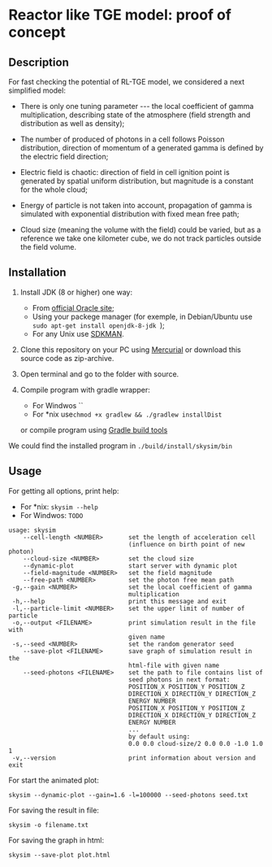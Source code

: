 # Reactor like TGE model: proof of concept

## Description

For fast checking the potential of RL-TGE model, we considered a next simplified model:  

* There is only one tuning parameter --- the local coefficient of gamma multiplication, describing state of the atmosphere (field strength and distribution as well as density);

* The number of produced of photons in a cell follows Poisson distribution, direction of momentum of a generated gamma is defined by the electric field direction;

* Electric field is chaotic: direction of field in cell ignition point is generated by spatial uniform distribution, but magnitude is a constant for the whole cloud;
* Energy of particle is not taken into account, propagation of gamma is simulated with exponential distribution with fixed mean free path;

* Cloud size (meaning the volume with the field) could be varied, but as a reference we take one kilometer cube, we do not track particles outside the field volume. 

## Installation

1. Install JDK (8 or higher) one way:
    * From [official Oracle site](https://www.oracle.com/technetwork/java/javase/downloads/jdk8-downloads-2133151.html);
    * Using your packege manager (for exemple, in Debian/Ubuntu use `sudo apt-get install openjdk-8-jdk
`);
    * For any Unix use [SDKMAN](https://sdkman.io/).
2. Clone this repository on your PC using [Mercurial](https://www.mercurial-scm.org/) or download this source code as zip-archive.

3. Open terminal and go to the folder with source.

4. Compile program with gradle wrapper:
    * For Windwos ``
    * For *nix use`chmod +x gradlew && ./gradlew installDist`
    
   or compile program using [Gradle build tools](https://gradle.org/)

We could find the installed program in `./build/install/skysim/bin`

## Usage

For getting all options, print help:

* For *nix: `skysim --help`
* For Windwos: `TODO`
    
```
usage: skysim
    --cell-length <NUMBER>       set the length of acceleration cell
                                 (influence on birth point of new photon)
    --cloud-size <NUMBER>        set the cloud size
    --dynamic-plot               start server with dynamic plot
    --field-magnitude <NUMBER>   set the field magnitude
    --free-path <NUMBER>         set the photon free mean path
 -g,--gain <NUMBER>              set the local coefficient of gamma
                                 multiplication
 -h,--help                       print this message and exit
 -l,--particle-limit <NUMBER>    set the upper limit of number of particle
 -o,--output <FILENAME>          print simulation result in the file with
                                 given name
 -s,--seed <NUMBER>              set the random generator seed
    --save-plot <FILENAME>       save graph of simulation result in the
                                 html-file with given name
    --seed-photons <FILENAME>    set the path to file contains list of
                                 seed photons in next format:
                                 POSITION_X POSITION_Y POSITION_Z
                                 DIRECTION_X DIRECTION_Y DIRECTION_Z
                                 ENERGY NUMBER
                                 POSITION_X POSITION_Y POSITION_Z
                                 DIRECTION_X DIRECTION_Y DIRECTION_Z
                                 ENERGY NUMBER
                                 ...
                                 by default using:
                                 0.0 0.0 cloud-size/2 0.0 0.0 -1.0 1.0 1
 -v,--version                    print information about version and exit
```

For start the animated plot:

```
skysim --dynamic-plot --gain=1.6 -l=100000 --seed-photons seed.txt
```

For saving the result in file:

```
skysim -o filename.txt
```
For saving the graph in html:

```
skysim --save-plot plot.html
```

